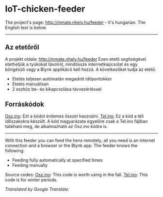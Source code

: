 # IoT-chicken-feeder
The project's page: http://mmate.nhely.hu/feeder - it's hungarian.
The English text is below.

---------------------------------------------------------
## Az etetőről
A projekt oldala: http://mmate.nhely.hu/feeder
Ezen etető segítségével etethetjük a tyúkokat távolról, mindössze internetkapcsolat és egy böngésző vagy a Blynk applikácó kell hozzá.
A következőket tudja az etető:
* Etetés teljesen autómatán megadott időpontokkor
* Etetés manuálisan
* 2 eszköz be- és kikapcsolása távvezérléssel

## Forráskódok
[Osz.ino](https://github.com/MMate2007/IoT-chicken-feeder/blob/main/Osz.ino): Ezt a kódot érdemes ősszel használni.
[Tel.ino](https://github.com/MMate2007/IoT-chicken-feeder/blob/main/Tel.ino): Ez a kód a téli időszakokra készült.
A kód magyarázata egyelőre csak a Tel.ino fájlban található meg, de alkalmazható az Osz.ino kódra is.

----------------------------------------------------------------------------------------------------------------------

With this feeder you can feed the hens remotely, all you need is an internet connection and a browser or the Blynk app.
The feeder knows the following:
* Feeding fully automatically at specified times
* Feeding manually

Source codes:
[Osz.ino](https://github.com/MMate2007/IoT-chicken-feeder/blob/main/Osz.ino): This code is worth using in the fall.
[Tel.ino](https://github.com/MMate2007/IoT-chicken-feeder/blob/main/Tel.ino): This code is for winter periods.

*Translated by Google Translate.*
